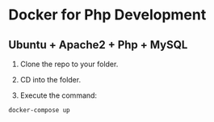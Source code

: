 # Docker for Php Development

## Ubuntu + Apache2 + Php + MySQL

1. Clone the repo to your folder.

2. CD into the folder.

3. Execute the command:

` docker-compose up `